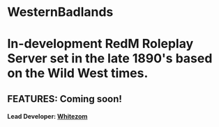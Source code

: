 # WesternBadlands
# In-development RedM Roleplay Server set in the late 1890's based on the Wild West times.

## FEATURES: Coming soon!











  
  
  
  
#### Lead Developer: [Whitezom](https://github.com/whitezom7)

